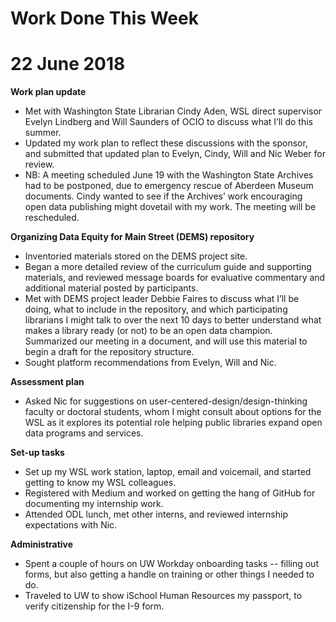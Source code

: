# Work Done This Week
# 22 June 2018

**Work plan update**
- Met with Washington State Librarian Cindy Aden, WSL direct supervisor Evelyn Lindberg and Will Saunders of OCIO to discuss what I’ll do this summer. 
- Updated my work plan to reflect these discussions with the sponsor, and submitted that updated plan to Evelyn, Cindy, Will and Nic Weber for review.
- NB: A meeting scheduled June 19 with the Washington State Archives had to be postponed, due to emergency rescue of Aberdeen Museum documents. Cindy wanted to see if the Archives’ work encouraging open data publishing might dovetail with my work. The meeting will be rescheduled.

**Organizing Data Equity for Main Street (DEMS) repository**
- Inventoried materials stored on the DEMS project site.
- Began a more detailed review of the curriculum guide and supporting materials, and reviewed message boards for evaluative commentary and additional material posted by participants.
- Met with DEMS project leader Debbie Faires to discuss what I’ll be doing, what to include in the repository, and which participating librarians I might talk to over the next 10 days to better understand what makes a library ready (or not) to be an open data champion. Summarized our meeting in a document, and will use this material to begin a draft for the repository structure.
- Sought platform recommendations from Evelyn, Will and Nic. 

**Assessment plan**
- Asked Nic for suggestions on user-centered-design/design-thinking faculty or doctoral students, whom I might consult about options for the WSL as it explores its potential role helping public libraries expand open data programs and services. 

**Set-up tasks**
- Set up my WSL work station, laptop, email and voicemail, and started getting to know my WSL colleagues.
- Registered with Medium and worked on getting the hang of GitHub for documenting my internship work. 
- Attended ODL lunch, met other interns, and reviewed internship expectations with Nic.

**Administrative**
- Spent a couple of hours on UW Workday onboarding tasks -- filling out forms, but also getting a handle on training or other things I needed to do. 
- Traveled to UW to show iSchool Human Resources my passport, to verify citizenship for the I-9 form.

